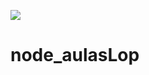 ![](https://www.google.com/url?sa=i&url=https%3A%2F%2Fabsam.io%2Fblog%2Fcriando-e-configurando-um-servidor-nodejs%2F&psig=AOvVaw0AA7ixm_xawUFtYrhtNXkx&ust=1745585427953000&source=images&cd=vfe&opi=89978449&ved=0CBQQjRxqFwoTCKidhL3a8IwDFQAAAAAdAAAAABAE)



# node_aulasLop